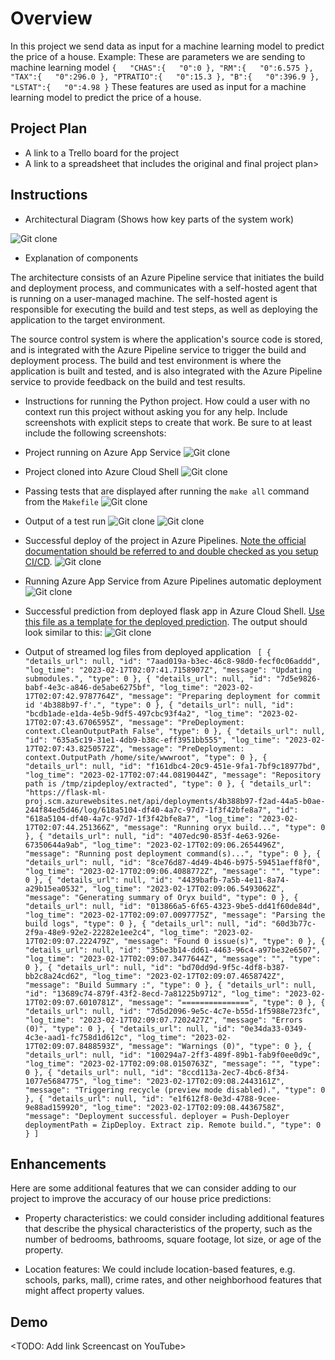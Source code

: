 # Overview

In this project we send data as input for a machine learning model to predict the price of a house.
Example:
These are parameters we are sending to machine learning model 
`{  
   "CHAS":{  
      "0":0
   },
   "RM":{  
      "0":6.575
   },
   "TAX":{  
      "0":296.0
   },
   "PTRATIO":{  
      "0":15.3
   },
   "B":{  
      "0":396.9
   },
   "LSTAT":{  
      "0":4.98
   }`
These features are used as input for a machine learning model to predict the price of a house.


## Project Plan

* A link to a Trello board for the project
* A link to a spreadsheet that includes the original and final project plan>

## Instructions

* Architectural Diagram (Shows how key parts of the system work)
 
![Git clone](./sc/arch.png)
* Explanation of components


The architecture consists of an Azure Pipeline service that initiates the build and deployment process, and communicates with a self-hosted agent that is running on a user-managed machine. The self-hosted agent is responsible for executing the build and test steps, as well as deploying the application to the target environment.

The source control system is where the application's source code is stored, and is integrated with the Azure Pipeline service to trigger the build and deployment process. The build and test environment is where the application is built and tested, and is also integrated with the Azure Pipeline service to provide feedback on the build and test results.


 * Instructions for running the Python project.  How could a user with no context run this project without asking you for any help.  Include screenshots with explicit steps to create that work. Be sure to at least include the following screenshots:

* Project running on Azure App Service
![Git clone](./sc/project-running.png)

* Project cloned into Azure Cloud Shell
![Git clone](./sc/gitclone.png)

* Passing tests that are displayed after running the `make all` command from the `Makefile`
![Git clone](./sc/makeall.png)

* Output of a test run
![Git clone](./sc/githubtestpass.png)
![Git clone](./sc/batch-readme.png)

* Successful deploy of the project in Azure Pipelines.  [Note the official documentation should be referred to and double checked as you setup CI/CD](https://docs.microsoft.com/en-us/azure/devops/pipelines/ecosystems/python-webapp?view=azure-devops).
![Git clone](./sc/build-success.png)

* Running Azure App Service from Azure Pipelines automatic deployment
![Git clone](./sc/running-az-pipeservice.png)

* Successful prediction from deployed flask app in Azure Cloud Shell.  [Use this file as a template for the deployed prediction](https://github.com/udacity/nd082-Azure-Cloud-DevOps-Starter-Code/blob/master/C2-AgileDevelopmentwithAzure/project/starter_files/flask-sklearn/make_predict_azure_app.sh).
The output should look similar to this:
![Git clone](./sc/predection.png)

* Output of streamed log files from deployed application
`
[
  {
    "details_url": null,
    "id": "7aad019a-b3ec-46c8-98d0-fecf0c06addd",
    "log_time": "2023-02-17T02:07:41.7158907Z",
    "message": "Updating submodules.",
    "type": 0
  },
  {
    "details_url": null,
    "id": "7d5e9826-babf-4e3c-a846-de5abe6275bf",
    "log_time": "2023-02-17T02:07:42.9787764Z",
    "message": "Preparing deployment for commit id '4b388b97-f'.",
    "type": 0
  },
  {
    "details_url": null,
    "id": "bcdb1ade-e1da-4e5b-9df5-497cbc93f4a2",
    "log_time": "2023-02-17T02:07:43.6706595Z",
    "message": "PreDeployment: context.CleanOutputPath False",
    "type": 0
  },
  {
    "details_url": null,
    "id": "635a5c19-31e1-4db9-b38c-eff3951bb555",
    "log_time": "2023-02-17T02:07:43.8250572Z",
    "message": "PreDeployment: context.OutputPath /home/site/wwwroot",
    "type": 0
  },
  {
    "details_url": null,
    "id": "f161dbc4-20c9-451e-9fa1-7bf9c18977bd",
    "log_time": "2023-02-17T02:07:44.0819044Z",
    "message": "Repository path is /tmp/zipdeploy/extracted",
    "type": 0
  },
  {
    "details_url": "https://flask-ml-proj.scm.azurewebsites.net/api/deployments/4b388b97-f2ad-44a5-b0ae-244f84ed5d46/log/618a5104-df40-4a7c-97d7-1f3f42bfe8a7",
    "id": "618a5104-df40-4a7c-97d7-1f3f42bfe8a7",
    "log_time": "2023-02-17T02:07:44.251366Z",
    "message": "Running oryx build...",
    "type": 0
  },
  {
    "details_url": null,
    "id": "407edc90-853f-4e63-926e-67350644a9ab",
    "log_time": "2023-02-17T02:09:06.2654496Z",
    "message": "Running post deployment command(s)...",
    "type": 0
  },
  {
    "details_url": null,
    "id": "8ce76d87-4d49-4b46-b975-59451aeff8f0",
    "log_time": "2023-02-17T02:09:06.4088772Z",
    "message": "",
    "type": 0
  },
  {
    "details_url": null,
    "id": "4439bafb-7a5b-4e11-8a74-a29b15ea0532",
    "log_time": "2023-02-17T02:09:06.5493062Z",
    "message": "Generating summary of Oryx build",
    "type": 0
  },
  {
    "details_url": null,
    "id": "013866a5-6f65-4323-9be5-dd41f60de84d",
    "log_time": "2023-02-17T02:09:07.0097775Z",
    "message": "Parsing the build logs",
    "type": 0
  },
  {
    "details_url": null,
    "id": "60d3b77c-2f9a-48e9-92e2-22282e1ee2c4",
    "log_time": "2023-02-17T02:09:07.222479Z",
    "message": "Found 0 issue(s)",
    "type": 0
  },
  {
    "details_url": null,
    "id": "35be3b14-dd61-4463-96c4-a97be32e6507",
    "log_time": "2023-02-17T02:09:07.3477644Z",
    "message": "",
    "type": 0
  },
  {
    "details_url": null,
    "id": "bd70dd9d-9f5c-4df8-b387-bb2c8a24cd62",
    "log_time": "2023-02-17T02:09:07.4658742Z",
    "message": "Build Summary :",
    "type": 0
  },
  {
    "details_url": null,
    "id": "13689c74-879f-43f2-8ecd-7a81225b9712",
    "log_time": "2023-02-17T02:09:07.6010781Z",
    "message": "===============",
    "type": 0
  },
  {
    "details_url": null,
    "id": "7d5d2096-9e5c-4c7e-b55d-1f5988e723fc",
    "log_time": "2023-02-17T02:09:07.7202427Z",
    "message": "Errors (0)",
    "type": 0
  },
  {
    "details_url": null,
    "id": "0e34da33-0349-4c3e-aad1-fc758d1d612c",
    "log_time": "2023-02-17T02:09:07.8488593Z",
    "message": "Warnings (0)",
    "type": 0
  },
  {
    "details_url": null,
    "id": "100294a7-2ff3-489f-89b1-fab9f0ee0d9c",
    "log_time": "2023-02-17T02:09:08.0150763Z",
    "message": "",
    "type": 0
  },
  {
    "details_url": null,
    "id": "8ccd113a-2ec7-4bc6-8f34-1077e5684775",
    "log_time": "2023-02-17T02:09:08.2443161Z",
    "message": "Triggering recycle (preview mode disabled).",
    "type": 0
  },
  {
    "details_url": null,
    "id": "e1f612f8-0e3d-4788-9cee-9e88ad159920",
    "log_time": "2023-02-17T02:09:08.4436758Z",
    "message": "Deployment successful. deployer = Push-Deployer deploymentPath = ZipDeploy. Extract zip. Remote build.",
    "type": 0
  }
]`

## Enhancements

Here are some additional features that we can  consider adding to our project to improve the accuracy of our house price predictions:

* Property characteristics: we could consider including additional features that describe the physical characteristics of the property, such as the number of bedrooms, bathrooms, square footage, lot size, or age of the property.

* Location features: We could include location-based features, e.g. schools, parks, mall), crime rates, and other neighborhood features that might affect property values.

## Demo 

<TODO: Add link Screencast on YouTube>
